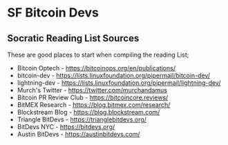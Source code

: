 # SF Bitcoin Devs

## Socratic Reading List Sources

These are good places to start when compiling the reading List;

- Bitcoin Optech - https://bitcoinops.org/en/publications/
- bitcoin-dev - https://lists.linuxfoundation.org/pipermail/bitcoin-dev/
- lightning-dev - https://lists.linuxfoundation.org/pipermail/lightning-dev/
- Murch's Twitter - https://twitter.com/murchandamus
- Bitcoin PR Review Club - https://bitcoincore.reviews/
- BitMEX Research - https://blog.bitmex.com/research/
- Blockstream Blog - https://blog.blockstream.com/
- Triangle BitDevs - https://trianglebitdevs.org/
- BitDevs NYC - https://bitdevs.org/
- Austin BitDevs - https://austinbitdevs.com/
